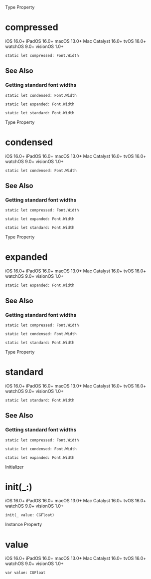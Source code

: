 Type Property

# compressed

iOS 16.0+  iPadOS 16.0+  macOS 13.0+  Mac Catalyst 16.0+  tvOS 16.0+  watchOS
9.0+  visionOS 1.0+

    
    
    static let compressed: Font.Width

## See Also

### Getting standard font widths

`static let condensed: Font.Width`

`static let expanded: Font.Width`

`static let standard: Font.Width`

Type Property

# condensed

iOS 16.0+  iPadOS 16.0+  macOS 13.0+  Mac Catalyst 16.0+  tvOS 16.0+  watchOS
9.0+  visionOS 1.0+

    
    
    static let condensed: Font.Width

## See Also

### Getting standard font widths

`static let compressed: Font.Width`

`static let expanded: Font.Width`

`static let standard: Font.Width`

Type Property

# expanded

iOS 16.0+  iPadOS 16.0+  macOS 13.0+  Mac Catalyst 16.0+  tvOS 16.0+  watchOS
9.0+  visionOS 1.0+

    
    
    static let expanded: Font.Width

## See Also

### Getting standard font widths

`static let compressed: Font.Width`

`static let condensed: Font.Width`

`static let standard: Font.Width`

Type Property

# standard

iOS 16.0+  iPadOS 16.0+  macOS 13.0+  Mac Catalyst 16.0+  tvOS 16.0+  watchOS
9.0+  visionOS 1.0+

    
    
    static let standard: Font.Width

## See Also

### Getting standard font widths

`static let compressed: Font.Width`

`static let condensed: Font.Width`

`static let expanded: Font.Width`

Initializer

# init(_:)

iOS 16.0+  iPadOS 16.0+  macOS 13.0+  Mac Catalyst 16.0+  tvOS 16.0+  watchOS
9.0+  visionOS 1.0+

    
    
    init(_ value: CGFloat)

Instance Property

# value

iOS 16.0+  iPadOS 16.0+  macOS 13.0+  Mac Catalyst 16.0+  tvOS 16.0+  watchOS
9.0+  visionOS 1.0+

    
    
    var value: CGFloat

